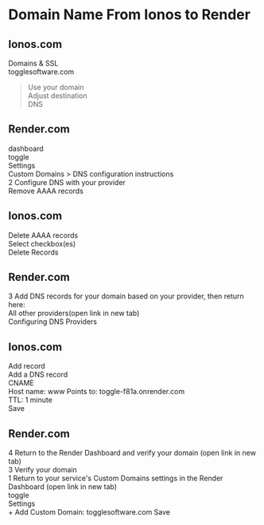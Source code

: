 # Domain Name From Ionos to Render
## Ionos.com
Domains & SSL  
togglesoftware.com  
> Use your domain  
Adjust destination  
DNS  
## Render.com
dashboard  
toggle  
Settings  
Custom Domains > DNS configuration instructions  
2 Configure DNS with your provider  
Remove AAAA records  
## Ionos.com
Delete AAAA records  
Select checkbox(es)  
Delete Records  
## Render.com
3 Add DNS records for your domain based on your provider, then return here:  
All other providers(open link in new tab)  
Configuring DNS Providers  
## Ionos.com
Add record  
Add a DNS record  
CNAME  
Host name: www
Points to: toggle-f81a.onrender.com  
TTL: 1 minute  
Save
## Render.com
4 Return to the Render Dashboard and verify your domain (open link in new tab)  
3 Verify your domain  
1 Return to your service's Custom Domains settings in the Render Dashboard (open link in new tab)  
toggle  
Settings  
\+ Add Custom Domain: togglesoftware.com Save  
